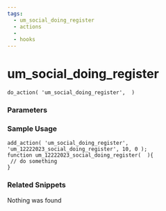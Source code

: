 ```yaml
---
tags: 
  - um_social_doing_register
  - actions
  - 
  - hooks
---
```

# um\_social\_doing\_register

``` php:no-line-numbers
do_action( 'um_social_doing_register',  )
```
<div class='hook-sep'></div>

### Parameters

<div class='hook-sep'></div>



### Sample Usage

``` php:no-line-numbers
add_action( 'um_social_doing_register', 'um_12222023_social_doing_register', 10, 0 );
function um_12222023_social_doing_register(  ){
 // do something
}
```
<div class='hook-sep'></div>



### Related Snippets

Nothing was found

